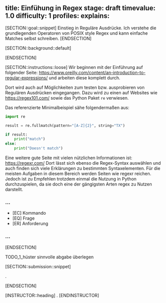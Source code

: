 title: Einfühung in Regex
stage: draft
timevalue: 1.0
difficulty: 1
profiles:
explains:
---
[SECTION::goal::snippet]
Einstieg in Reguläre Ausdrücke. Ich verstehe die grundlegenden Operatoren von POSIX style Regex und kann einfache Matches selbst schreiben.
[ENDSECTION]

[SECTION::background::default]

[ENDSECTION]

[SECTION::instructions::loose]
Wir beginnen mit der Einführung auf folgender Seite: 
https://www.oreilly.com/content/an-introduction-to-regular-expressions/ und arbeiten diese komplett durch. 

Dort wird auch auf Möglichkeiten zum testen bzw. ausprobieren von Regulären Ausdrücken eingegangen. 
Dazu wird zu einen auf Websites wie https://regex101.com/ sowie das Python Paket `re` verwiesen.

Das referenzierte Minimalbeispiel sähe folgendermaßen aus:

```python
import re

result = re.fullmatch(pattern="[A-Z]{2}", string="TX")

if result:
    print("match")
else:
    print("Doesn't match")
```

Eine weitere gute Seite mit vielen nützlichen Informationen ist: https://regexr.com/ 
Dort lässt sich ebenso die Regex-Syntax auswählen und auch finden sich viele Erklärungen zu bestimmten Syntaxelementen.
Für die meisten Aufgaben in diesem Bereich werden Seiten wie regexr reichen. Jedoch ist zu Empfehlen trotzdem einmal 
die Nutzung in Python durchzuspielen, da sie doch eine der gängigsten Arten regex zu Nutzen darstellt.

### ...

- [EC] Kommando
- [EQ] Frage
- [ER] Anforderung

### ...

[ENDSECTION]

TODO_1_hüster sinnvolle abgabe überlegen

[SECTION::submission::snippet]

.

[ENDSECTION]

[INSTRUCTOR::heading]
.
[ENDINSTRUCTOR]
